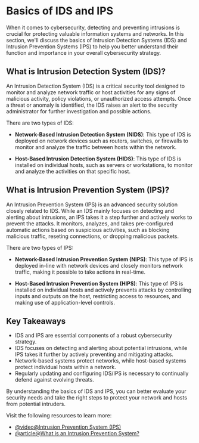 # Basics of IDS and IPS

When it comes to cybersecurity, detecting and preventing intrusions is crucial for protecting valuable information systems and networks. In this section, we'll discuss the basics of Intrusion Detection Systems (IDS) and Intrusion Prevention Systems (IPS) to help you better understand their function and importance in your overall cybersecurity strategy.

## What is Intrusion Detection System (IDS)?

An Intrusion Detection System (IDS) is a critical security tool designed to monitor and analyze network traffic or host activities for any signs of malicious activity, policy violations, or unauthorized access attempts. Once a threat or anomaly is identified, the IDS raises an alert to the security administrator for further investigation and possible actions.

There are two types of IDS:

- **Network-Based Intrusion Detection System (NIDS)**: This type of IDS is deployed on network devices such as routers, switches, or firewalls to monitor and analyze the traffic between hosts within the network.

- **Host-Based Intrusion Detection System (HIDS)**: This type of IDS is installed on individual hosts, such as servers or workstations, to monitor and analyze the activities on that specific host.

## What is Intrusion Prevention System (IPS)?

An Intrusion Prevention System (IPS) is an advanced security solution closely related to IDS. While an IDS mainly focuses on detecting and alerting about intrusions, an IPS takes it a step further and actively works to prevent the attacks. It monitors, analyzes, and takes pre-configured automatic actions based on suspicious activities, such as blocking malicious traffic, reseting connections, or dropping malicious packets.

There are two types of IPS:

- **Network-Based Intrusion Prevention System (NIPS)**: This type of IPS is deployed in-line with network devices and closely monitors network traffic, making it possible to take actions in real-time.

- **Host-Based Intrusion Prevention System (HIPS)**: This type of IPS is installed on individual hosts and actively prevents attacks by controlling inputs and outputs on the host, restricting access to resources, and making use of application-level controls.

## Key Takeaways

- IDS and IPS are essential components of a robust cybersecurity strategy.
- IDS focuses on detecting and alerting about potential intrusions, while IPS takes it further by actively preventing and mitigating attacks.
- Network-based systems protect networks, while host-based systems protect individual hosts within a network.
- Regularly updating and configuring IDS/IPS is necessary to continually defend against evolving threats.

By understanding the basics of IDS and IPS, you can better evaluate your security needs and take the right steps to protect your network and hosts from potential intruders.

Visit the following resources to learn more:

- [@video@Intrusion Prevention System (IPS)](https://www.youtube.com/watch?v=7QuYupuic3Q)
- [@article@What is an Intrusion Prevention System?](https://www.paloaltonetworks.com/cyberpedia/what-is-an-intrusion-prevention-system-ips)
